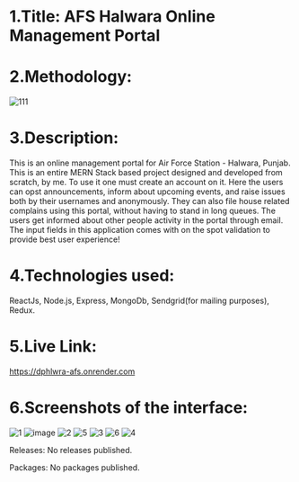 # 1.Title: AFS Halwara Online Management Portal 

# 2.Methodology:
![111](https://user-images.githubusercontent.com/63841637/208420855-b7199d40-4193-4749-b1c1-27b338faa455.jpg)


# 3.Description:
This is an online management portal for Air Force Station - Halwara, Punjab. This is an entire MERN Stack based project designed and developed from scratch, by me. To use it one must create an account on it. Here the users can opst announcements, inform about upcoming events, and raise issues both by their usernames and anonymously. They can also file house related complains using this portal, without having to stand in long queues.
The users get informed about other people activity in the portal through email.
The input fields in this application comes with on the spot validation to provide best user experience!

# 4.Technologies used: 
ReactJs, Node.js, Express, MongoDb, Sendgrid(for mailing purposes), Redux.

# 5.Live Link:
https://dphlwra-afs.onrender.com

# 6.Screenshots of the interface: 
![1](https://user-images.githubusercontent.com/63841637/208241731-b48b1ad3-3090-4fc3-bb1b-c8c1e188b032.jpg)
![image](https://user-images.githubusercontent.com/63841637/208241659-261ec67b-5c34-4614-bdab-11478d866f77.png)
![2](https://user-images.githubusercontent.com/63841637/208241724-3fccfb95-9f36-432b-a914-0bc9305c4a33.jpg)
![5](https://user-images.githubusercontent.com/63841637/208241740-e57edcfe-f6e4-4179-9bae-84d2fa843d86.jpg)
![3](https://user-images.githubusercontent.com/63841637/208241748-1f118e39-a56e-45f5-891b-a555cf58868b.jpg)
![6](https://user-images.githubusercontent.com/63841637/208241769-3fb40a69-0844-4f50-8aed-68a946897766.jpg)
![4](https://user-images.githubusercontent.com/63841637/208241713-2cbdfb7a-6f2d-4e80-a680-e4db764095b7.jpg)

Releases: 
No releases published.

Packages:
No packages published.
